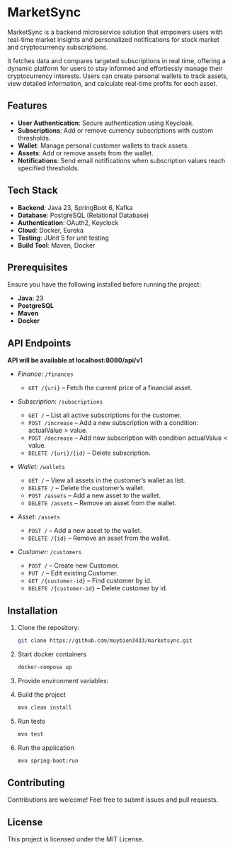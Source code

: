 # MarketSync

MarketSync is a backend microservice solution that empowers users with real-time market insights 
and personalized notifications for stock market and cryptocurrency subscriptions.

It fetches data and compares targeted subscriptions in real time, offering a dynamic platform 
for users to stay informed and effortlessly manage their cryptocurrency interests. 
Users can create personal wallets to track assets, view detailed information, 
and calculate real-time profits for each asset.

## Features

- **User Authentication**: Secure authentication using Keycloak.
- **Subscriptions**: Add or remove currency subscriptions with custom thresholds.
- **Wallet**: Manage personal customer wallets to track assets.
- **Assets**: Add or remove assets from the wallet.
- **Notifications**: Send email notifications when subscription values reach specified thresholds.

## Tech Stack

- **Backend**: Java 23, SpringBoot 6, Kafka
- **Database**: PostgreSQL (Relational Database)
- **Authentication**: OAuth2, Keyclock
- **Cloud**: Docker, Eureka
- **Testing**: JUnit 5 for unit testing
- **Build Tool**: Maven, Docker

## Prerequisites

Ensure you have the following installed before running the project:

- **Java**: 23
- **PostgreSQL**
- **Maven**
- **Docker**

## API Endpoints

**API will be available at localhost:8080/api/v1**

- *Finance*: `/finances`
    - `GET /{uri}` – Fetch the current price of a financial asset.

- *Subscription*: `/subscriptions`
    - `GET /` – List all active subscriptions for the customer.
    - `POST /increase` – Add a new subscription with a condition: actualValue > value.
    - `POST /decrease` – Add new subscription with condition actualValue < value.
    - `DELETE /{uri}/{id}` – Delete subscription.

- *Wallet*: `/wallets`
    - `GET /` – View all assets in the customer’s wallet as list.
    - `DELETE /` – Delete the customer’s wallet.
    - `POST /assets` – Add a new asset to the wallet.
    - `DELETE /assets` – Remove an asset from the wallet.

- *Asset*: `/assets`
    - `POST /` – Add a new asset to the wallet.
    - `DELETE /{id}` – Remove an asset from the wallet.
  
- *Customer*: `/customers`
    - `POST /` – Create new Customer.
    - `PUT /` – Edit existing Customer.
    - `GET /{customer-id}` – Find customer by id.
    - `DELETE /{customer-id}` – Delete customer by id.


## Installation

1. Clone the repository:
   ```bash
   git clone https://github.com/muybien3433/marketsync.git
   ```
   
2. Start docker containers
   ```bash
   docker-compose up
   ```
   
3. Provide environment variables:

4. Build the project
   ```bash
   mvn clean install
   ```
   
5. Run tests
   ```bash
   mvn test
   ```
   
6. Run the application
   ```bash
   mvn spring-boot:run
   ```

## Contributing
Contributions are welcome! Feel free to submit issues and pull requests.

## License
This project is licensed under the MIT License.

